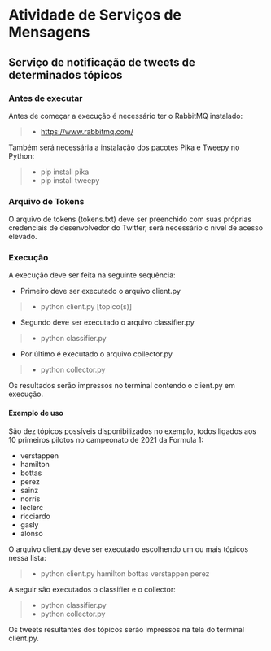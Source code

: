 # Atividade de Serviços de Mensagens

## Serviço de notificação de tweets de determinados tópicos

### Antes de executar
Antes de começar a execução é necessário ter o RabbitMQ instalado:

> - <https://www.rabbitmq.com/>

Também será necessária a instalação dos pacotes Pika e Tweepy no Python:

> - pip install pika
> - pip install tweepy

### Arquivo de Tokens
O arquivo de tokens (tokens.txt) deve ser preenchido com suas próprias credenciais de desenvolvedor do Twitter, será necessário o nível de acesso elevado.

### Execução
A execução deve ser feita na seguinte sequência:

- Primeiro deve ser executado o arquivo client.py

> - python client.py [topico(s)]

- Segundo deve ser executado o arquivo classifier.py

> - python classifier.py

- Por último é executado o arquivo collector.py

> - python collector.py

Os resultados serão impressos no terminal contendo o client.py em execução.

#### Exemplo de uso
São dez tópicos possíveis disponibilizados no exemplo, todos ligados aos 10 primeiros pilotos no campeonato de 2021 da Formula 1:

- verstappen
- hamilton
- bottas
- perez
- sainz
- norris
- leclerc
- ricciardo
- gasly
- alonso

O arquivo client.py deve ser executado escolhendo um ou mais tópicos nessa lista:

> - python client.py hamilton bottas verstappen perez

A seguir são executados o classifier e o collector:

> - python classifier.py
> - python collector.py

Os tweets resultantes dos tópicos serão impressos na tela do terminal client.py.
